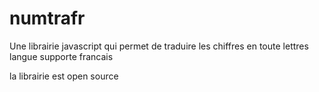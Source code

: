 # numtrafr

Une librairie javascript qui permet de traduire les chiffres en toute lettres
langue supporte francais

la librairie est open source